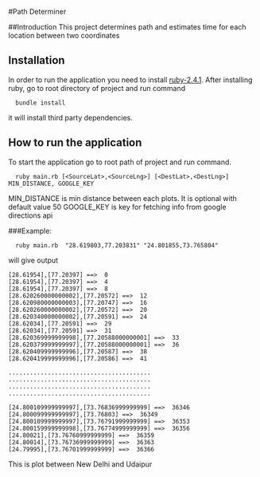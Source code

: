 #Path Determiner

##Introduction
This project determines path and estimates time for each location between two coordinates

## Installation
In order to run the application you need to install [ruby-2.4.1](https://www.ruby-lang.org/en/documentation/installation/).
After installing ruby, go to root directory of project and run command
```
  bundle install
``` 
it will install third party dependencies.


## How to run the application
To start the application go to root path of project and run command.
```
  ruby main.rb [<SourceLat>,<SourceLng>] [<DestLat>,<DestLng>] MIN_DISTANCE, GOOGLE_KEY  
```
  MIN_DISTANCE is min distance between each plots. It is optional with default value 50
  GOOGLE_KEY is key for fetching info from google directions api

###Example:
```
  ruby main.rb  "28.619803,77.203831" "24.801855,73.765804"
```
will give output
```
[28.61954],[77.20397] ==>  0
[28.61954],[77.20397] ==>  4
[28.61954],[77.20397] ==>  8
[28.620260000000002],[77.20572] ==>  12
[28.620980000000003],[77.20747] ==>  16
[28.620260000000002],[77.20572] ==>  20
[28.620340000000002],[77.20591] ==>  24
[28.62034],[77.20591] ==>  29
[28.62034],[77.20591] ==>  31
[28.620369999999998],[77.20588000000001] ==>  33
[28.620379999999997],[77.20588000000001] ==>  36
[28.620409999999996],[77.20587] ==>  38
[28.620419999999996],[77.20586] ==>  41

........................................
........................................
........................................
........................................

[24.800109999999997],[73.76836999999999] ==>  36346
[24.800099999999997],[73.76803] ==>  36349
[24.800109999999997],[73.76791999999999] ==>  36353
[24.800159999999998],[73.76774999999999] ==>  36356
[24.80021],[73.76760999999999] ==>  36359
[24.80014],[73.76736999999999] ==>  36363
[24.79995],[73.76701999999999] ==>  36366
```

This is plot between New Delhi and Udaipur

